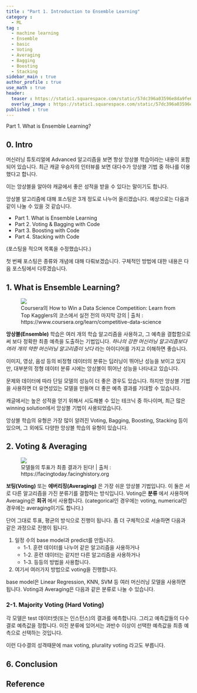 ```yaml
---
title : "Part 1. Introduction to Ensemble Learning"
category :
  - ML
tag :
  - machine learning
  - Ensemble
  - basic
  - Voting
  - Averaging
  - Bagging
  - Boosting
  - Stacking
sidebar_main : true
author_profile : true
use_math : true
header:
  teaser : https://static1.squarespace.com/static/57dc396a03596e8da9fe6b73/t/57eef283b3db2ba633355a07/1480477568336/UBC_Bands.jpg
  overlay_image : https://static1.squarespace.com/static/57dc396a03596e8da9fe6b73/t/57eef283b3db2ba633355a07/1480477568336/UBC_Bands.jpg
published : true
---
```

Part 1. What is Ensemble Learning?

## 0. Intro

머신러닝 튜토리얼에 Advanced 알고리즘을 보면 항상 앙상블 학습이라는 내용이 포함되어 있습니다.
최근 캐글 우승자의 인터뷰를 보면 대다수가 앙상블 기법 중 하나를 이용했다고 합니다.

이는 앙상블을 알아야 캐글에서 좋은 성적을 받을 수 있다는 말이기도 합니다.

앙상블 알고리즘에 대해 포스팅은 3개 정도로 나누어 올리겠습니다.
예상으로는 다음과 같이 나눌 수 있을 것 같습니다.

- Part 1. What is Ensemble Learning
- Part 2. Voting & Bagging with Code
- Part 3. Boosting with Code
- Part 4. Stacking with Code

(포스팅을 적으며 목록을 수정했습니다.)

첫 번째 포스팅은 종류와 개념에 대해 다뤄보겠습니다. 구체적인 방법에 대한 내용은 다음 포스팅에서 다루겠습니다.

## 1. What is Ensemble Learning?

<figure>
    <img src = "https://i.imgur.com/pgJG0xq.png">
    <figcaption> Coursera의 How to Win a Data Science Competition: Learn from Top Kagglers의 코스에서 실전 전의 마지막 강의 | 출처 : https://www.coursera.org/learn/competitive-data-science </figcaption>
</figure>

**앙상블(Ensemble)** 학습은 여러 개의 학습 알고리즘을 사용하고, 그 예측을 결합함으로써 보다 정확한 최종 예측을 도출하는 기법입니다. *하나의 강한 머신러닝 알고리즘보다 여러 개의 약한 머신러닝 알고리즘이 낫다* 라는 아이디어를 가지고 이해하면 좋습니다.

이미지, 영상, 음성 등의 비정형 데이터의 분류는 딥러닝이 뛰어난 성능을 보이고 있지만, 대부분의 정형 데이터 분류 시에는 앙상블이 뛰어난 성능을 나타내고 있습니다.

문제와 데이터에 따라 단일 모델의 성능이 더 좋은 경우도 있습니다. 하지만 앙상블 기법을 사용하면 더 유연성있는 모델을 만들며 더 좋은 예측 결과를 기대할 수 있습니다.

캐글에서는 높은 성적을 얻기 위해서 시도해볼 수 있는 테크닉 중 하나이며, 최근 많은 winning solution에서 앙상블 기법이 사용되었습니다.

앙상블 학습의 유형은 가장 많이 알려진 Voting, Bagging, Boosting, Stacking 등이 있으며, 그 외에도 다양한 앙상블 학습의 유형이 있습니다.

## 2. Voting & Averaging

<figure>
    <img src = "https://facingtoday.facinghistory.org/hs-fs/hubfs/Listenwise%20Lower%20Voting%20Age.jpg?width=4606&name=Listenwise%20Lower%20Voting%20Age.jpg">
    <figcaption> 모델들의 투표가 최종 결과가 된다! | 출처 : https://facingtoday.facinghistory.org </figcaption>
</figure>

**보팅(Voting)** 또는 **에버리징(Averaging)** 은 가장 쉬운 앙상블 기법입니다.
이 둘은 서로 다른 알고리즘을 가진 분류기를 결합하는 방식입니다.
Voting은 **분류** 에서 사용하며 Averaging은 **회귀** 에서 사용합니다.
(categorical인 경우에는 voting, numerical인 경우에는 averaging이기도 합니다.)

단어 그대로 투표, 평균의 방식으로 진행이 됩니다.
좀 더 구체적으로 서술하면 다음과 같은 과정으로 진행이 됩니다.

1. 일정 수의 base model과 predict를 만듭니다.
    - 1-1. 훈련 데이터를 나누어 같은 알고리즘을 사용하거나
    - 1-2. 훈련 데이터는 같지만 다른 알고리즘을 사용하거나
    - 1-3. 등등의 방법을 사용합니다.
2. 여기서 여러가지 방법으로 voting을 진행합니다.

base model은 Linear Regression, KNN, SVM 등 여러 머신러닝 모델을 사용하면 됩니다.
Voting과 Averaging은 다음과 같은 분류로 나눌 수 있습니다.

### 2-1. Majority Voting (Hard Voting)

각 모델은 test 데이터셋(또는 인스턴스)의 결과를 예측합니다. 그리고 예측값들의 다수결로 예측값을 정합니다.
이진 분류에 있어서는 과반수 이상이 선택한 예측값을 최종 예측으로 선택하는 것입니다.

이런 다수결의 성격때문에 max voting, plurality voting 라고도 부릅니다.


## 6. Conclusion


## Reference

